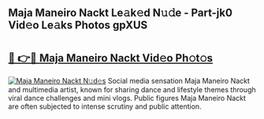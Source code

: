 ## Maja Maneiro Nackt Le𝚊k𝚎d N𝚞𝚍e - Part-jk0 Vid𝚎o Le𝚊ks Photos gpXUS

# <h2><a href="http://fb93kw.evod.top/?m=Maja+Maneiro+Nackt">🔗 👉🔴 Maja Maneiro Nackt Vid𝚎o Ph𝚘t𝚘s</a></h2>

[![Maja Maneiro Nackt N𝚞d𝚎s](https://i.imgur.com/8V9OHl7.gif)](http://fb93kw.evod.top/?m=Maja+Maneiro+Nackt)
Social media sensation Maja Maneiro Nackt and multimedia artist, known for sharing dance and lifestyle themes through viral dance challenges and mini vlogs. Public figures Maja Maneiro Nackt are often subjected to intense scrutiny and public attention. 
